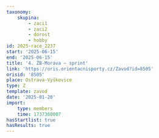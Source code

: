 ```yaml
---
taxonomy:
    skupina:
        - zaci1
        - zaci2
        - dorost
        - hobby
id: 2025-race_2237
start: '2025-06-15'
end: '2025-06-15'
title: '4. ŽB-Morava – sprint'
link: 'https://oris.orientacnisporty.cz/Zavod?id=8505'
orisid: '8505'
place: Ostrava-Výškovice
type: Z
template: zavod
date: '2025-01-20'
import:
    type: members
    time: 1737360007
hasStartlist: true
hasResults: true
---
```


